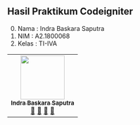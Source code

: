 ## Hasil Praktikum Codeigniter

0. Nama  : Indra Baskara Saputra
1. NIM   : A2.1800068
2. Kelas : TI-IVA

<!-- ALL-CONTRIBUTORS-LIST:START - Do not remove or modify this section -->
<!-- prettier-ignore-start -->
<!-- markdownlint-disable -->
<table>
  <tr>
    <td align="center"><a href="#"><img src="https://avatars0.githubusercontent.com/u/61365890?s=400&u=43470f6a4f0ec90f6f83e4ecec8669c8d397fb59&v=4" width="100px;" alt=""/><br /><sub><b>Indra Baskara Saputra</b></sub></a><br /><a href="#" title="Link Repo">🔗</a> <a href="#" title="Documentation">📖</a> <a href="#" title="Profile">👀</a> <a href="#" title="Talks">📢</a></td>
